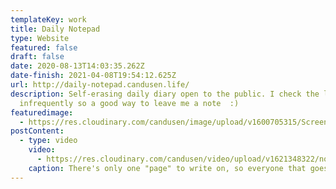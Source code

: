 ```yaml
---
templateKey: work
title: Daily Notepad
type: Website
featured: false
draft: false
date: 2020-08-13T14:03:35.262Z
date-finish: 2021-04-08T19:54:12.625Z
url: http://daily-notepad.candusen.life/
description: Self-erasing daily diary open to the public. I check the logs
  infrequently so a good way to leave me a note  :)
featuredimage:
  - https://res.cloudinary.com/candusen/image/upload/v1600705315/Screen_Shot_2020-09-21_at_12.21.18_PM_aje3uq.png
postContent:
  - type: video
    video:
      - https://res.cloudinary.com/candusen/video/upload/v1621348322/notepad-vid_hkgo0d.mp4
    caption: There's only one "page" to write on, so everyone that goes to the site will see the same thing!
---
```

